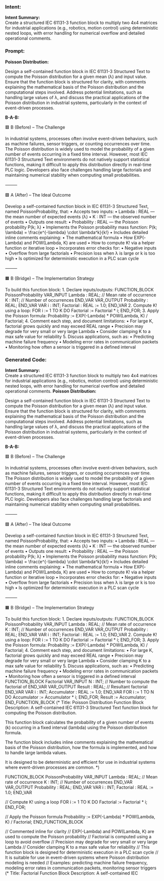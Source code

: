 ### Intent:
**Intent Summary:**  
Create a structured IEC 61131-3 function block to multiply two 4x4 matrices for industrial applications (e.g., robotics, motion control) using deterministic nested loops, with error handling for numerical overflow and detailed operational comments.

### Prompt:
**Poisson Distribution:**

Design a self-contained function block in IEC 61131-3 Structured Text to compute the Poisson distribution for a given mean (λ) and input value. Ensure that the function block is structured for clarity, with comments explaining the mathematical basis of the Poisson distribution and the computational steps involved. Address potential limitations, such as handling large values of λ, and discuss the practical applications of the Poisson distribution in industrial systems, particularly in the context of event-driven processes.

**B-A-B:**

🟥 B (Before) – The Challenge

In industrial systems, processes often involve event-driven behaviors, such as machine failures, sensor triggers, or counting occurrences over time. The Poisson distribution is widely used to model the probability of a given number of events occurring in a fixed time interval. However, most IEC 61131-3 Structured Text environments do not natively support statistical functions, making it difficult to apply this distribution directly in real-time PLC logic. Developers also face challenges handling large factorials and maintaining numerical stability when computing small probabilities.

⸻

🟩 A (After) – The Ideal Outcome

Develop a self-contained function block in IEC 61131-3 Structured Text, named PoissonProbability, that:
	•	Accepts two inputs:
	•	Lambda : REAL — the mean number of expected events (λ)
	•	K : INT — the observed number of events
	•	Outputs one result:
	•	Probability : REAL — the Poisson probability P(k; λ)
	•	Implements the Poisson probability mass function:
P(k; \lambda) = \frac{e^{-\lambda} \cdot \lambda^k}{k!}
	•	Includes detailed inline comments explaining:
	•	The mathematical formula
	•	How EXP(-Lambda) and POW(Lambda, K) are used
	•	How to compute K! via a helper function or iterative loop
	•	Incorporates error checks for:
	•	Negative inputs
	•	Overflow from large factorials
	•	Precision loss when λ is large or k is too high
	•	Is optimized for deterministic execution in a PLC scan cycle

⸻

🟧 B (Bridge) – The Implementation Strategy

To build this function block:
	1.	Declare inputs/outputs:
 FUNCTION_BLOCK PoissonProbability
VAR_INPUT
    Lambda : REAL; // Mean rate of occurrence
    K : INT;       // Number of occurrences
END_VAR
VAR_OUTPUT
    Probability : REAL;
END_VAR
VAR
    i : INT;
    Factorial : REAL := 1.0;
END_VAR
  2.	Compute K! using a loop:
FOR i := 1 TO K DO
    Factorial := Factorial * i;
END_FOR;
	3.	Apply the Poisson formula:
 Probability := EXP(-Lambda) * POW(Lambda, K) / Factorial;
 	4.	Comment each step, and document limitations:
	•	For large K, factorial grows quickly and may exceed REAL range
	•	Precision may degrade for very small or very large Lambda
	•	Consider clamping K to a max safe value for reliability
	5.	Discuss applications, such as:
	•	Predicting machine failure frequency
	•	Modeling error rates in communication packets
	•	Monitoring how often a sensor is triggered in a defined interval

### Generated Code:
**Intent Summary:**  
Create a structured IEC 61131-3 function block to multiply two 4x4 matrices for industrial applications (e.g., robotics, motion control) using deterministic nested loops, with error handling for numerical overflow and detailed operational comments.
**Poisson Distribution:**

Design a self-contained function block in IEC 61131-3 Structured Text to compute the Poisson distribution for a given mean (λ) and input value. Ensure that the function block is structured for clarity, with comments explaining the mathematical basis of the Poisson distribution and the computational steps involved. Address potential limitations, such as handling large values of λ, and discuss the practical applications of the Poisson distribution in industrial systems, particularly in the context of event-driven processes.

**B-A-B:**

🟥 B (Before) – The Challenge

In industrial systems, processes often involve event-driven behaviors, such as machine failures, sensor triggers, or counting occurrences over time. The Poisson distribution is widely used to model the probability of a given number of events occurring in a fixed time interval. However, most IEC 61131-3 Structured Text environments do not natively support statistical functions, making it difficult to apply this distribution directly in real-time PLC logic. Developers also face challenges handling large factorials and maintaining numerical stability when computing small probabilities.

⸻

🟩 A (After) – The Ideal Outcome

Develop a self-contained function block in IEC 61131-3 Structured Text, named PoissonProbability, that:
	•	Accepts two inputs:
	•	Lambda : REAL — the mean number of expected events (λ)
	•	K : INT — the observed number of events
	•	Outputs one result:
	•	Probability : REAL — the Poisson probability P(k; λ)
	•	Implements the Poisson probability mass function:
P(k; \lambda) = \frac{e^{-\lambda} \cdot \lambda^k}{k!}
	•	Includes detailed inline comments explaining:
	•	The mathematical formula
	•	How EXP(-Lambda) and POW(Lambda, K) are used
	•	How to compute K! via a helper function or iterative loop
	•	Incorporates error checks for:
	•	Negative inputs
	•	Overflow from large factorials
	•	Precision loss when λ is large or k is too high
	•	Is optimized for deterministic execution in a PLC scan cycle

⸻

🟧 B (Bridge) – The Implementation Strategy

To build this function block:
	1.	Declare inputs/outputs:
 FUNCTION_BLOCK PoissonProbability
VAR_INPUT
    Lambda : REAL; // Mean rate of occurrence
    K : INT;       // Number of occurrences
END_VAR
VAR_OUTPUT
    Probability : REAL;
END_VAR
VAR
    i : INT;
    Factorial : REAL := 1.0;
END_VAR
  2.	Compute K! using a loop:
FOR i := 1 TO K DO
    Factorial := Factorial * i;
END_FOR;
	3.	Apply the Poisson formula:
 Probability := EXP(-Lambda) * POW(Lambda, K) / Factorial;
 	4.	Comment each step, and document limitations:
	•	For large K, factorial grows quickly and may exceed REAL range
	•	Precision may degrade for very small or very large Lambda
	•	Consider clamping K to a max safe value for reliability
	5.	Discuss applications, such as:
	•	Predicting machine failure frequency
	•	Modeling error rates in communication packets
	•	Monitoring how often a sensor is triggered in a defined interval
FUNCTION_BLOCK Factorial
VAR_INPUT
    N : INT; // Number to compute the factorial of
END_VAR
VAR_OUTPUT
    Result : REAL; // Resultant factorial
END_VAR
VAR
    i : INT;
    Accumulator : REAL := 1.0;
END_VAR
FOR i := 1 TO N DO
    Accumulator := Accumulator * i;
END_FOR;
Result := Accumulator;
END_FUNCTION_BLOCK
(*
Title: Poisson Distribution Function Block
Description: A self-contained IEC 61131-3 Structured Text function block for computing the Poisson distribution.

This function block calculates the probability of a given number of events (k) occurring in a fixed interval (lambda) using the Poisson distribution formula.

The function block includes inline comments explaining the mathematical basis of the Poisson distribution, how the formula is implemented, and how to handle large lambda values.

It is designed to be deterministic and efficient for use in industrial systems where event-driven processes are common.
*)

FUNCTION_BLOCK PoissonProbability
VAR_INPUT
    Lambda : REAL; // Mean rate of occurrence
    K : INT;       // Number of occurrences
END_VAR
VAR_OUTPUT
    Probability : REAL;
END_VAR
VAR
    i : INT;
    Factorial : REAL := 1.0;
END_VAR

// Compute K! using a loop
FOR i := 1 TO K DO
    Factorial := Factorial * i;
END_FOR;

// Apply the Poisson formula
Probability := EXP(-Lambda) * POW(Lambda, K) / Factorial;
END_FUNCTION_BLOCK

// Commented inline for clarity
// EXP(-Lambda) and POW(Lambda, K) are used to compute the Poisson probability
// Factorial is computed using a loop to avoid overflow
// Precision may degrade for very small or very large Lambda
// Consider clamping K to a max safe value for reliability
// This function block is designed for deterministic execution in a PLC scan cycle
// It is suitable for use in event-driven systems where Poisson distribution modeling is needed
// Examples: predicting machine failure frequency, modeling error rates in communication packets, monitoring sensor triggers
(*
Title: Factorial Function Block
Description: A self-contained IEC
